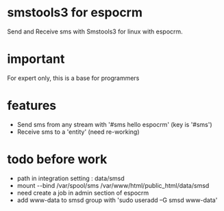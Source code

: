 # smstools3 for espocrm
 Send and Receive sms with Smstools3 for linux with espocrm.

# important
 For expert only, this is a base for programmers

# features
 - Send sms from any stream with '#sms hello espocrm' (key is '#sms')
 - Receive sms to a 'entity' (need re-working)

# todo before work
 - path in integration setting : data/smsd 
 - mount --bind /var/spool/sms /var/www/html/public_html/data/smsd
 - need create a job in admin section of espocrm 
 - add www-data to smsd group with 'sudo useradd –G smsd www-data'
